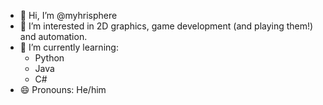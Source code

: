 - 👋 Hi, I’m @myhrisphere
- 👀 I’m interested in 2D graphics, game development (and playing them!) and automation.
- 🌱 I’m currently learning:
  -   Python
  -   Java
  -   C#
- 😄 Pronouns: He/him

<!---
myhrisphere/myhrisphere is a ✨ special ✨ repository because its `README.md` (this file) appears on your GitHub profile.
You can click the Preview link to take a look at your changes.
--->
